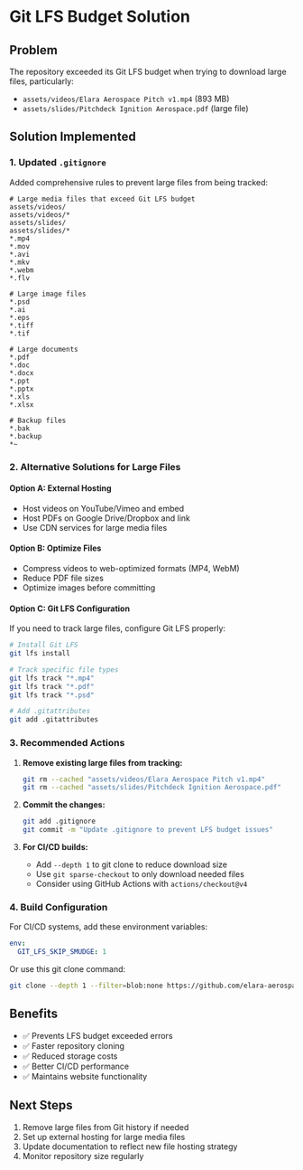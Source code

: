 # Git LFS Budget Solution

## Problem
The repository exceeded its Git LFS budget when trying to download large files, particularly:
- `assets/videos/Elara Aerospace Pitch v1.mp4` (893 MB)
- `assets/slides/Pitchdeck Ignition Aerospace.pdf` (large file)

## Solution Implemented

### 1. Updated `.gitignore`
Added comprehensive rules to prevent large files from being tracked:

```gitignore
# Large media files that exceed Git LFS budget
assets/videos/
assets/videos/*
assets/slides/
assets/slides/*
*.mp4
*.mov
*.avi
*.mkv
*.webm
*.flv

# Large image files
*.psd
*.ai
*.eps
*.tiff
*.tif

# Large documents
*.pdf
*.doc
*.docx
*.ppt
*.pptx
*.xls
*.xlsx

# Backup files
*.bak
*.backup
*~
```

### 2. Alternative Solutions for Large Files

#### Option A: External Hosting
- Host videos on YouTube/Vimeo and embed
- Host PDFs on Google Drive/Dropbox and link
- Use CDN services for large media files

#### Option B: Optimize Files
- Compress videos to web-optimized formats (MP4, WebM)
- Reduce PDF file sizes
- Optimize images before committing

#### Option C: Git LFS Configuration
If you need to track large files, configure Git LFS properly:

```bash
# Install Git LFS
git lfs install

# Track specific file types
git lfs track "*.mp4"
git lfs track "*.pdf"
git lfs track "*.psd"

# Add .gitattributes
git add .gitattributes
```

### 3. Recommended Actions

1. **Remove existing large files from tracking:**
   ```bash
   git rm --cached "assets/videos/Elara Aerospace Pitch v1.mp4"
   git rm --cached "assets/slides/Pitchdeck Ignition Aerospace.pdf"
   ```

2. **Commit the changes:**
   ```bash
   git add .gitignore
   git commit -m "Update .gitignore to prevent LFS budget issues"
   ```

3. **For CI/CD builds:**
   - Add `--depth 1` to git clone to reduce download size
   - Use `git sparse-checkout` to only download needed files
   - Consider using GitHub Actions with `actions/checkout@v4`

### 4. Build Configuration

For CI/CD systems, add these environment variables:
```yaml
env:
  GIT_LFS_SKIP_SMUDGE: 1
```

Or use this git clone command:
```bash
git clone --depth 1 --filter=blob:none https://github.com/elara-aerospace/elara-aerospace.github.io.git
```

## Benefits
- ✅ Prevents LFS budget exceeded errors
- ✅ Faster repository cloning
- ✅ Reduced storage costs
- ✅ Better CI/CD performance
- ✅ Maintains website functionality

## Next Steps
1. Remove large files from Git history if needed
2. Set up external hosting for large media files
3. Update documentation to reflect new file hosting strategy
4. Monitor repository size regularly 